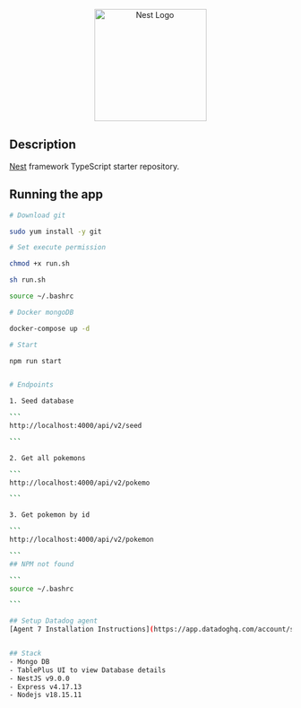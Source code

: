 <p align="center">
  <a href="http://nestjs.com/" target="blank"><img src="https://nestjs.com/img/logo-small.svg" width="200" alt="Nest Logo" /></a>
</p>

## Description

[Nest](https://github.com/nestjs/nest) framework TypeScript starter repository.

<!-- ## Installation -->

## Running the app

````bash
# Download git

sudo yum install -y git

# Set execute permission

chmod +x run.sh

sh run.sh

source ~/.bashrc

# Docker mongoDB

docker-compose up -d

# Start

npm run start


# Endpoints

1. Seed database

```
http://localhost:4000/api/v2/seed

```

2. Get all pokemons

```
http://localhost:4000/api/v2/pokemo

```

3. Get pokemon by id

```
http://localhost:4000/api/v2/pokemon

```
## NPM not found

```
source ~/.bashrc

```

## Setup Datadog agent
[Agent 7 Installation Instructions](https://app.datadoghq.com/account/settings/agent/latest?platform=aws)


## Stack
- Mongo DB
- TablePlus UI to view Database details
- NestJS v9.0.0
- Express v4.17.13
- Nodejs v18.15.11
````
